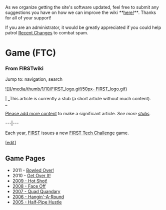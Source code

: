 As we organize getting the site's software updated, feel free to submit any
suggestions you have on how we can improve the wiki
_**_[here!](/index.php/User:Hallry/Suggestions "User:Hallry/Suggestions"
)_**_. Thanks for all of your support!

If you are an administrator, it would be greatly appreciated if you could help
patrol [Recent Changes](/index.php/Special:Recentchanges
"Special:Recentchanges" ) to combat spam.

# Game (FTC)

### From FIRSTwiki

Jump to: navigation, search

[![](/media/thumb/1/10/FIRST_logo.gif/50px-
FIRST_logo.gif)](/index.php/Image:FIRST_logo.gif "" )

|  _This article is currently a stub (a short article without much content).  
_

[Please add more
content](http://www.firstwiki.net/index.php?title=Game_%28FTC%29&action=edit
"http://www.firstwiki.net/index.php?title=Game_%28FTC%29&action=edit" ) to
make a significant article. _See more [stubs](/index.php/Special:Shortpages
"Special:Shortpages" )._  
  
---|---  
  
  
Each year, [FIRST](/index.php/FIRST "FIRST" ) issues a new [FIRST Tech
Challenge](/index.php/FIRST_Tech_Challenge "FIRST Tech Challenge" ) game.

[[edit](/index.php?title=Game_%28FTC%29&action=edit&section=1 "Edit section:
Game Pages" )]

## Game Pages

  * 2011 - [Bowled Over!](/index.php?title=Bowled_Over%21&action=edit "Bowled Over!" )
  * 2010 - [Get Over It!](/index.php?title=Get_Over_It%21&action=edit "Get Over It!" )
  * [2009 - Hot Shot!](/index.php?title=Hot_Shot%21&action=edit "Hot Shot!" )
  * [2008 - Face Off](/index.php?title=Face_Off&action=edit "Face Off" )
  * [2007 - Quad Quandary](/index.php?title=Quad_Quandary&action=edit "Quad Quandary" )
  * [2006 - Hangin'-A-Round](/index.php/Hangin%27-A-Round "Hangin'-A-Round" )
  * [2005 - Half-Pipe Hustle](/index.php?title=Half-Pipe_Hustle&action=edit "Half-Pipe Hustle" )

